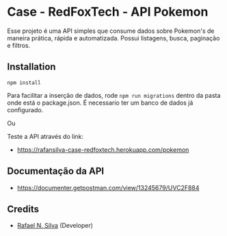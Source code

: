 # Case - RedFoxTech - API Pokemon

Esse projeto é uma API simples que consume dados sobre Pokemon's de maneira prática, rápida e automatizada. Possui listagens, busca, paginação e filtros.

## Installation

```
npm install
```

Para facilitar a inserção de dados, rode `npm run migrations` dentro da pasta onde está o package.json.
É necessario ter um banco de dados já configurado.

Ou

Teste a API através do link:

- https://rafansilva-case-redfoxtech.herokuapp.com/pokemon

## Documentação da API

- https://documenter.getpostman.com/view/13245679/UVC2F884

## Credits

-   [Rafael N. Silva](https://github.com/rafansilva) (Developer)
